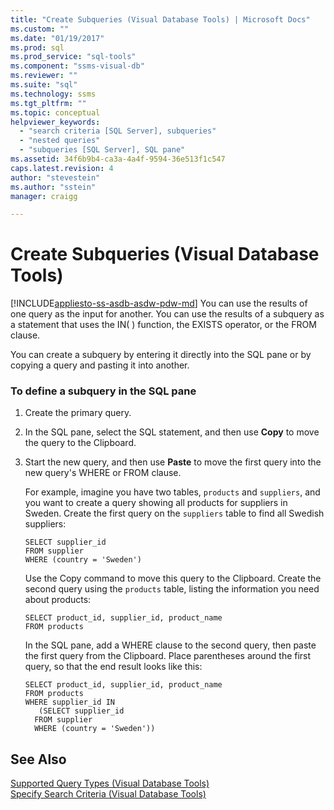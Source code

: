 ```yaml
---
title: "Create Subqueries (Visual Database Tools) | Microsoft Docs"
ms.custom: ""
ms.date: "01/19/2017"
ms.prod: sql
ms.prod_service: "sql-tools"
ms.component: "ssms-visual-db"
ms.reviewer: ""
ms.suite: "sql"
ms.technology: ssms
ms.tgt_pltfrm: ""
ms.topic: conceptual
helpviewer_keywords: 
  - "search criteria [SQL Server], subqueries"
  - "nested queries"
  - "subqueries [SQL Server], SQL pane"
ms.assetid: 34f6b9b4-ca3a-4a4f-9594-36e513f1c547
caps.latest.revision: 4
author: "stevestein"
ms.author: "sstein"
manager: craigg

---
```

# Create Subqueries (Visual Database Tools)
[!INCLUDE[appliesto-ss-asdb-asdw-pdw-md](../../includes/appliesto-ss-asdb-asdw-pdw-md.md)]
You can use the results of one query as the input for another. You can use the results of a subquery as a statement that uses the IN( ) function, the EXISTS operator, or the FROM clause.  
  
You can create a subquery by entering it directly into the SQL pane or by copying a query and pasting it into another.  
  
### To define a subquery in the SQL pane  
  
1.  Create the primary query.  
  
2.  In the SQL pane, select the SQL statement, and then use **Copy** to move the query to the Clipboard.  
  
3.  Start the new query, and then use **Paste** to move the first query into the new query's WHERE or FROM clause.  
  
    For example, imagine you have two tables, `products` and `suppliers`, and you want to create a query showing all products for suppliers in Sweden. Create the first query on the `suppliers` table to find all Swedish suppliers:  
  
    ```  
    SELECT supplier_id  
    FROM supplier  
    WHERE (country = 'Sweden')  
    ```  
  
    Use the Copy command to move this query to the Clipboard. Create the second query using the `products` table, listing the information you need about products:  
  
    ```  
    SELECT product_id, supplier_id, product_name  
    FROM products  
    ```  
  
    In the SQL pane, add a WHERE clause to the second query, then paste the first query from the Clipboard. Place parentheses around the first query, so that the end result looks like this:  
  
    ```  
    SELECT product_id, supplier_id, product_name  
    FROM products  
    WHERE supplier_id IN  
       (SELECT supplier_id  
      FROM supplier  
      WHERE (country = 'Sweden'))  
    ```  
  
## See Also  
[Supported Query Types &#40;Visual Database Tools&#41;](../../ssms/visual-db-tools/supported-query-types-visual-database-tools.md)  
[Specify Search Criteria &#40;Visual Database Tools&#41;](../../ssms/visual-db-tools/specify-search-criteria-visual-database-tools.md)  
  
